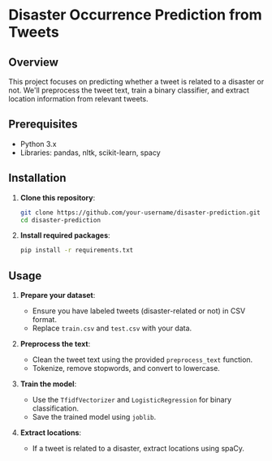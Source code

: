 
# Disaster Occurrence Prediction from Tweets

## Overview

This project focuses on predicting whether a tweet is related to a disaster or not. We'll preprocess the tweet text, train a binary classifier, and extract location information from relevant tweets.

## Prerequisites

- Python 3.x
- Libraries: pandas, nltk, scikit-learn, spacy

## Installation

1. **Clone this repository**:
   ```bash
   git clone https://github.com/your-username/disaster-prediction.git
   cd disaster-prediction
   ```

2. **Install required packages**:
   ```bash
   pip install -r requirements.txt
   ```

## Usage

1. **Prepare your dataset**:
   - Ensure you have labeled tweets (disaster-related or not) in CSV format.
   - Replace `train.csv` and `test.csv` with your data.

2. **Preprocess the text**:
   - Clean the tweet text using the provided `preprocess_text` function.
   - Tokenize, remove stopwords, and convert to lowercase.

3. **Train the model**:
   - Use the `TfidfVectorizer` and `LogisticRegression` for binary classification.
   - Save the trained model using `joblib`.

4. **Extract locations**:
   - If a tweet is related to a disaster, extract locations using spaCy.


